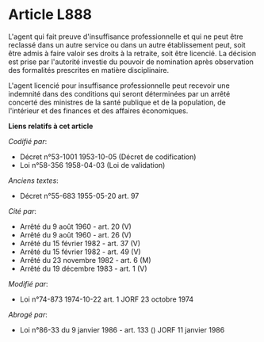 # Article L888

L'agent qui fait preuve d'insuffisance professionnelle et qui ne peut être reclassé dans un autre service ou dans un autre
établissement peut, soit être admis à faire valoir ses droits à la retraite, soit être licencié. La décision est prise par
l'autorité investie du pouvoir de nomination après observation des formalités prescrites en matière disciplinaire.

L'agent licencié pour insuffisance professionnelle peut recevoir une indemnité dans des conditions qui seront déterminées par
un arrêté concerté des ministres de la santé publique et de la population, de l'intérieur et des finances et des affaires
économiques.

**Liens relatifs à cet article**

_Codifié par_:

  - Décret n°53-1001 1953-10-05 (Décret de codification)
  - Loi n°58-356 1958-04-03 (Loi de validation)

_Anciens textes_:

  - Décret n°55-683 1955-05-20 art. 97

_Cité par_:

  - Arrêté du 9 août 1960 - art. 20 (V)
  - Arrêté du 9 août 1960 - art. 26 (V)
  - Arrêté du 15 février 1982 - art. 37 (V)
  - Arrêté du 15 février 1982 - art. 49 (V)
  - Arrêté du 23 novembre 1982 - art. 6 (M)
  - Arrêté du 19 décembre 1983 - art. 1 (V)

_Modifié par_:

  - Loi n°74-873 1974-10-22 art. 1 JORF 23 octobre 1974

_Abrogé par_:

  - Loi n°86-33 du 9 janvier 1986 - art. 133 () JORF 11 janvier 1986
